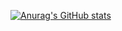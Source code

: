[![Anurag's GitHub stats](https://github-readme-stats.vercel.app/api?username=RunawayFancy&show_icons=true&theme=buefy)](https://github.com/anuraghazra/github-readme-stats)
